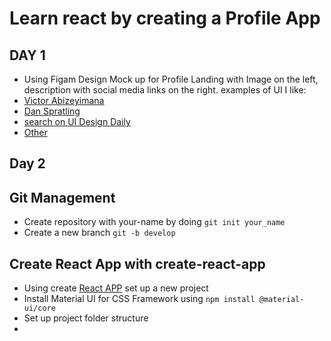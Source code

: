 # Learn react by creating a Profile App
## DAY 1
* Using Figam Design Mock up for Profile Landing with Image on the left, description with social media links on the right.
examples of UI I like: 
* [Victor Abizeyimana](https://victor-abz.com/)
* [Dan Spratling](https://danspratling.dev/)
* [search on UI Design Daily](https://uidesigndaily.com/)
* [Other](https://www.mockplus.com/blog/post/web-developer-portfolio)

## Day 2

## Git Management
* Create repository with your-name by doing `git init your_name`
* Create a new branch `git -b develop`

## Create React App with create-react-app
* Using create [React APP](https://reactjs.org/docs/create-a-new-react-app.html) set up a new project
* Install Material UI for CSS Framework using `npm install @material-ui/core`
* Set up project folder structure
* 